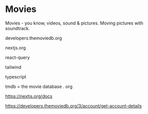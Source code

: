 # Movies
Movies - you know, videos, sound &amp; pictures.  Moving pictures with soundtrack.

developers.themoviedb.org

nextjs.org

react-query

tailwind

typescript

tmdb = the movie database . org

https://nextjs.org/docs

https://developers.themoviedb.org/3/account/get-account-details

